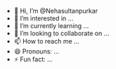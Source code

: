 - 👋 Hi, I’m @Nehasultanpurkar
- 👀 I’m interested in ...
- 🌱 I’m currently learning ...
- 💞️ I’m looking to collaborate on ...
- 📫 How to reach me ...
- 😄 Pronouns: ...
- ⚡ Fun fact: ...

<!---
Nehasultanpurkar/Nehasultanpurkar is a ✨ special ✨ repository because its `README.md` (this file) appears on your GitHub profile.
You can click the Preview link to take a look at your changes.
--->
